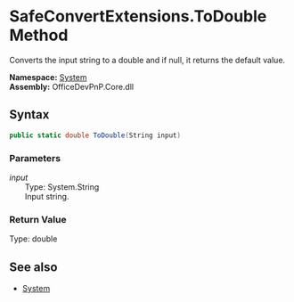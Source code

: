 # SafeConvertExtensions.ToDouble Method  
Converts the input string to a double and if null, it returns the default value.  

**Namespace:** [System](System.md)  
**Assembly:** OfficeDevPnP.Core.dll  
## Syntax
```C#
public static double ToDouble(String input)
```
### Parameters
*input*  
&emsp;&emsp;Type: System.String  
&emsp;&emsp;Input string.  
### Return Value
Type: double  

## See also
- [System](System.md)

